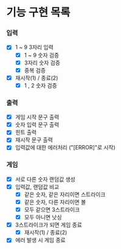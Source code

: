 # 기능 구현 목록

### 입력
- [x] 1 ~ 9 3자리 입력
  - [x] 1 ~ 9 숫자 검증
  - [x] 3자리 숫자 검증
  - [x] 중복 검증
- [x] 재시작(1) / 종료(2) 
  - [x] 1 , 2 숫자 검증

### 출력
- [x] 게임 시작 문구 출력
- [x] 숫자 입력 문구 출력
- [x] 힌트 출력 
- [x] 재시작 문구 출력
- [x] 입력값에 대한 에러처리 ("[ERROR]"로 시작)

### 게임
- [x] 서로 다른 숫자 랜덤값 생성
- [x] 입력값, 랜덤값 비교
  - [x] 같은 숫자, 같은 자리이면 스트라이크
  - [x] 같은 숫자, 다른 자리이면 볼
  - [x] 모두 같으면 3스트라이크
  - [x] 모두 아니면 낫싱
- [x] 3스트라이크가 되면 게임 종료
  - [x] 재시작(1) / 종료(2) 
- [x] 에러 발생 시 게임 종료
